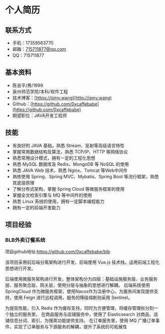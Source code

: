 # 个人简历

## 联系方式

- 手机：17359563770
- 邮箱：715711877@qq.com
- QQ：715711877

## 基本资料

- 陈吉平/男/1999
- 泉州师范学院/本科/软件工程
- 技术博客：[https://ismy.wang](http://ismy.wang)
- Github：[https://github.com/0xcaffebabe](https://github.com/0xcaffebabe)
- 期望职位：JAVA开发工程师

## 技能

- 有良好的 JAVA 基础，熟悉 Stream、反射等高级语言特性
- 掌握常用数据结构及算法，熟悉 TCP/IP、HTTP 等网络协议
- 熟悉常用设计模式，拥有一定的工程化思想
- 熟悉 MySQL 数据库及 Redis、MongoDB 等 NoSQL 的使用
- 熟悉 JAVA Web 技术，熟悉 Nginx、Tomcat 等Web中间件
- 熟练使用 Spring、Spring MVC、Mybatis、Spring Boot 等流行框架，熟悉其底层原理
- 了解分布式架构，掌握 Spring Cloud 等微服务框架的使用
- 掌握全文检索引擎与 MQ 等中间件的使用
- 熟悉 Linux 系统的使用，拥有一定脚本编程能力
- 拥有一定的前端开发能力

## 项目经验

### BLB外卖订餐系统

项目github地址:<https://github.com/0xcaffebabe/blb>

该项目采用前后端分离架构进行开发，前端使用 Vue.js 技术栈，运用前端工程化思想进行开发。

后端使用微服务架构进行开发，整体架构分为四层：基础设施服务层、业务服务层、服务聚合层、网关层，使用分层与抽象的思想进行解耦。
后端系统使用 SpringCloud 作为微服务框架，使用Nacos作为注册中心，为服务间发现提供支持，使用 Feign 进行远程调用，服务的降级熔断则采用 Sentinel。

为提高性能，引入 Redis 作为缓存支持，同时为方便管理，将缓存管理拆分到一个独立的服务里。
在商品服务与店铺服务中，使用了 Elasticsearch 对商品、店铺信息分词、索引，为搜索功能提供支持。
在订单服务里，使用 MQ 广播订单事件，实现了订单服务与下游服务的解耦，提升了系统的可拓展性